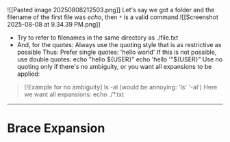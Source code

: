 ![[Pasted image 20250808212503.png]]
Let's say we got a folder and the filename of the first file was _echo_, then `*` is a valid command.![[Screenshot 2025-08-08 at 9.34.39 PM.png]]
- Try to refer to filenames in the same directory as ./file.txt
- And, for the quotes:
	Always use the quoting style that is as restrictive as possible
	Thus:
		Prefer single quotes: 'hello world'
		If this is not possible, use double quotes:
		echo "hello ${USER}"
		echo 'hello '"${USER}"
	Use no quoting only if there's no ambiguity, or you want all
	expansions to be applied:
	
> [!Example for no ambiguity]
ls -al (would be annoying: 'ls' '-al')
Here we want all expansions:
echo ./*.txt

---

# Brace Expansion

 